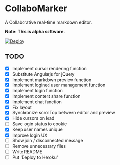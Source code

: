 # CollaboMarker

A Collaborative real-time markdown editor.

**Note: This is alpha software.**

[![Deploy](https://www.herokucdn.com/deploy/button.png)](https://heroku.com/deploy)

## TODO

- [x] Implement cursor rendering function
- [x] Substitute Angularjs for jQuery
- [x] Implement markdown preview function
- [x] Implement logined user management function
- [x] Implement login function
- [x] Implement content share function
- [x] Implement chat function
- [x] Fix layout
- [x] Synchronize scrollTop between editor and preview
- [x] Hide cursors on load
- [ ] Save login status to cookie
- [x] Keep user names unique
- [x] Improve login UX
- [ ] Show join / disconnected message
- [ ] Remove unnecessary files
- [ ] Write README
- [ ] Put 'Deploy to Heroku'

